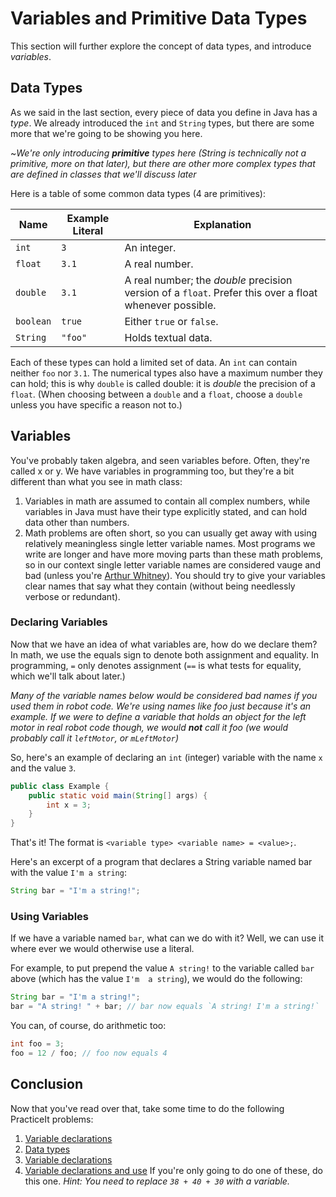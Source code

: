# Variables and Primitive Data Types
This section will further explore the concept of data types, and introduce _variables_.

## Data Types
As we said in the last section, every piece of data you define in Java
has a _type_. We already introduced the `int` and `String` types, but there are
some more that we're going to be showing you here.

~_We're only introducing **primitive** types here (String is technically not a_
_primitive, more on that later), but there are other more complex types that are_
_defined in classes that we'll discuss later_

Here is a table of some common data types (4 are primitives):

| Name | Example Literal | Explanation |
| ---- | --------------- | ----------- |
| `int` | `3` | An integer. |
| `float` | `3.1` | A real number. |
| `double` | `3.1` | A real number; the _double_ precision version of a `float`. Prefer this over a float whenever possible. |
| `boolean` | `true` | Either `true` or `false`. |
| `String` | `"foo"` | Holds textual data. |

Each of these types can hold a limited set of data. An `int` can contain neither
`foo` nor `3.1`. The numerical types also have a maximum number they can hold;
this is why `double` is called double: it is _double_ the precision of a `float`.
(When choosing between a `double` and a `float`, choose a `double`
unless you have specific a reason not to.)

## Variables
You've probably taken algebra, and seen variables before. Often, they're called
x or y. We have variables in programming too, but they're a bit different than
what you see in math class:

 1. Variables in math are assumed to contain all complex numbers, while variables
   in Java must have their type explicitly stated, and can hold data other than numbers.
 2. Math problems are often short, so you can usually get away with using relatively meaningless single letter variable names. Most programs we write are longer and have more moving parts than these math problems, so in our context single letter variable names are considered vauge and bad (unless you're [Arthur Whitney](http://kparc.com/b/)). You should try to give your variables clear names that say what they contain (without being needlessly verbose or redundant).

### Declaring Variables
Now that we have an idea of what variables are, how do we declare them?
In math, we use the equals sign to denote both assignment and equality.
In programming, `=` only denotes assignment (`==` is what tests for equality, which we'll talk about later.)

_Many of the variable names below would be considered bad names if you used them_
_in robot code. We're using names like foo just because it's an example. If we_
_were to define a variable that holds an object for the left motor in real robot_
_code though, we would **not** call it foo (we would probably call it_
_`leftMotor`, or `mLeftMotor`)_

So, here's an example of declaring an `int` (integer) variable with
the name `x` and the value `3`.

```java
public class Example {
    public static void main(String[] args) {
        int x = 3;
    }
}
```

That's it! The format is `<variable type> <variable name> = <value>;`.

Here's an excerpt of a program that declares a String variable named bar with
the value `I'm a string`:

```java
String bar = "I'm a string!";
```

### Using Variables
If we have a variable named `bar`, what can we do with it? Well, we can use it
where ever we would otherwise use a literal.

For example, to put prepend the value `A string!` to the variable called `bar`
above (which has the value `I'm  a string`), we would do the following:

```java
String bar = "I'm a string!";
bar = "A string! " + bar; // bar now equals `A string! I'm a string!`
```

You can, of course, do arithmetic too:

```java
int foo = 3;
foo = 12 / foo; // foo now equals 4
```

## Conclusion
Now that you've read over that, take some time to do the following PracticeIt problems:

 1. [Variable declarations](https://practiceit.cs.washington.edu/problem/view/bjp4/chapter2/s6%2DdeclareRealNumberSyntax)
 2. [Data types](https://practiceit.cs.washington.edu/problem/view/bjp4/chapter2/s7%2DfitnessVariables)
 3. [Variable declarations](https://practiceit.cs.washington.edu/problem/view/bjp4/chapter2/s8%2DstudentVariables)
 4. [Variable declarations and use](https://practiceit.cs.washington.edu/problem/view/bjp4/chapter2/s20%2DReceipt)
   If you're only going to do one of these, do this one.
   _Hint: You need to replace `38 + 40 + 30` with a variable._
